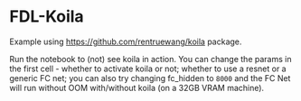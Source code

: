 # FDL-Koila

Example using https://github.com/rentruewang/koila package.

Run the notebook to (not) see koila in action. You can change the params in the first cell - whether to activate koila or not; whether to use a resnet or a generic FC net; you can also try changing fc_hidden to `8000` and the FC Net will run without OOM with/without koila (on a 32GB VRAM machine).
